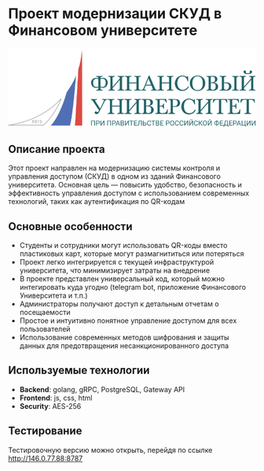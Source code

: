 # Проект модернизации СКУД в Финансовом университете

![Financial University](/profile/logo.svg)

## Описание проекта

Этот проект направлен на модернизацию системы контроля и управления доступом (СКУД) в одном из зданий Финансового университета. Основная цель — повысить удобство, безопасность и эффективность управления доступом с использованием современных технологий, таких как аутентификация по QR-кодам

## Основные особенности

- Студенты и сотрудники могут использовать QR-коды вместо пластиковых карт, которые могут размагнититься или потеряться
- Проект легко интегрируется с текущей инфраструктурой университета, что минимизирует затраты на внедрение
- В проекте представлен универсальный код, который можно интегировать куда угодно (telegram bot, приложение Финансового Университета и т.п.)
- Администраторы получают доступ к детальным отчетам о посещаемости
- Простое и интуитивно понятное управление доступом для всех пользователей
- Использование современных методов шифрования и защиты данных для предотвращения несанкционированного доступа

## Используемые технологии

- **Backend**: golang, gRPC, PostgreSQL, Gateway API
- **Frontend**: js, css, html
- **Security**: AES-256

## Тестирование

Тестировочную версию можно открыть, перейдя по ссылке http://146.0.77.88:8787
